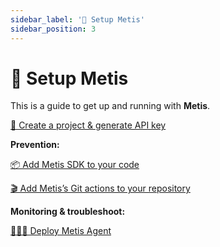 ```yaml
---
sidebar_label: '🔧 Setup Metis'
sidebar_position: 3
---
```


# 🔧 Setup Metis

This is a guide to get up and running with **Metis**.

[🥽 Create a project & generate API key](Create%20a%20project%20&%20generate%20API%20key.md)

**Prevention:**

[📦 Add Metis SDK to your code](<Add Metis SDK to your code/Add Metis SDK to your code.md>)

[🎬 Add Metis’s Git actions to your repository ](<Add Metis’s Git actions to your repository/Add Metis’s Git actions to your repository.md>)

**Monitoring & troubleshoot:**

[🤵🏻‍♂️ Deploy Metis Agent](<Deploy Metis observability Agent/Deploy Metis observability Agent.md>)
